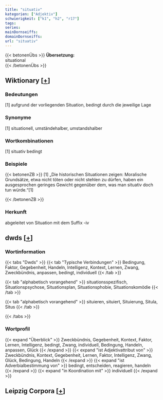 ```yaml
---
title: "situativ"
kategorien: ["Adjektiv"]
schwierigkeit: ["k1", "h2", "r17"]
tags:
series:
mainDornseiffs:
domainDornseiffs:
url: "situativ"
---
```


{{< betonenÜbs >}}
**Übersetzung:**  
situational  
{{< /betonenÜbs >}}

## Wiktionary [[+](https://de.wiktionary.org/wiki/situativ)]

### Bedeutungen
[1] aufgrund der vorliegenden Situation, bedingt durch die jeweilige Lage  

### Synonyme
[1] situationell, umständehalber, umstandshalber  

### Wortkombinationen
[1] situativ bedingt  

### Beispiele
{{< betonenZB >}}
[1] „Die historischen Situationen zeigen: Moralische Grundsätze, etwa nicht töten oder nicht stehlen zu dürfen, haben ein ausgesprochen geringes Gewicht gegenüber dem, was man situativ doch tun würde.“[1]  

{{< /betonenZB >}}
### Herkunft
abgeleitet von Situation mit dem Suffix -iv  



## dwds [[+](https://www.dwds.de/wb/situativ)]

### Wortinformation
{{< tabs "Dwds" >}}
{{< tab "Typische Verbindungen" >}}
Bedingung, Faktor, Gegebenheit, Handeln, Intelligenz, Kontext, Lernen, Zwang, Zweckbündnis, anpassen, bedingt, individuell
{{< /tab >}}

{{< tab "alphabetisch vorangehend" >}}
situationsspezifisch, Situationspsychose, Situationsplan, Situationsphobie, Situationskomödie
{{< /tab >}}

{{< tab "alphabetisch vorangehend" >}}
situieren, situiert, Situierung, Situla, Situs
{{< /tab >}}

{{< /tabs >}}

### Wortprofil
{{< expand "Überblick" >}} Zweckbündnis, Gegebenheit, Kontext, Faktor, Lernen, Intelligenz, bedingt, Zwang, individuell, Bedingung, Handeln, anpassen, Glück {{< /expand >}}
{{< expand "ist Adjektivattribut von" >}} Zweckbündnis, Kontext, Gegebenheit, Lernen, Faktor, Intelligenz, Zwang, Glück, Bedingung, Handeln {{< /expand >}}
{{< expand "ist Adverbialbestimmung von" >}} bedingt, entscheiden, reagieren, handeln {{< /expand >}}
{{< expand "in Koordination mit" >}} individuell {{< /expand >}}

## Leipzig Corpora [[+](https://corpora.uni-leipzig.de/en/res?word=situativ&corpusId=deu_newscrawl-public_2018)]

